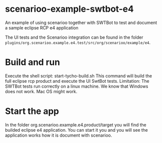 # scenarioo-example-swtbot-e4

An example of using scenarioo together with SWTBot to test and document a sample eclipse RCP e4 application

The UI tests and the Scenarioo integration can be found in the folder `plugins/org.scenarioo.example.e4.test/src/org/scenarioo/example/e4`.
# Build and run
Execute the shell script: start-tycho-build.sh
This command will build the full eclipse rcp product and execute the UI SwtBot tests.
Limitation: The SWTBot tests run correctly on a linux machine. We know that Windows does not work. Mac OS might work.

# Start the app
In the folder org.scenarioo.example.e4.product/target you will find the builded eclipse e4 application. You can start it you and you will see the application works how it is document with scenarioo.
